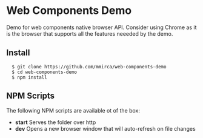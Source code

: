 # Web Components Demo
Demo for web components native browser API. Consider using Chrome as it is the browser that supports all the features neeeded by the demo.

## Install
```
  $ git clone https://github.com/mmirca/web-components-demo
  $ cd web-components-demo
  $ npm install
```

## NPM Scripts
The following NPM scripts are available ot of the box:
* **start** Serves the folder over http
* **dev** Opens a new browser window that will auto-refresh on file changes
